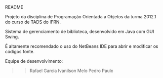 README

Projeto da disciplina de Programação Orientada a Objetos da turma 2012.1 do
curso de TADS do IFRN.

Sistema de gerenciamento de biblioteca, desenvolvido em Java com GUI Swing.

É altamente recomendado o uso do NetBeans IDE para abrir e modificar os
códigos fonte.

Equipe de desenvolvimento:
>> Rafael Garcia
>> Ivanilson Melo
>> Pedro Paulo